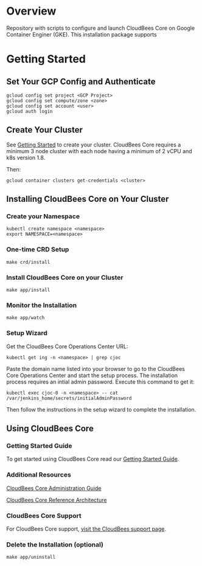 # Overview

Repository with scripts to configure and launch CloudBees Core on Google Container Enginer (GKE). This installation package supports 

# Getting Started

## Set Your GCP Config and Authenticate

```shell
gcloud config set project <GCP Project>
gcloud config set compute/zone <zone>
gcloud config set account <user>
gcloud auth login
```

## Create Your Cluster

See [Getting Started](https://github.com/GoogleCloudPlatform/marketplace-k8s-app-tools/blob/master/README.md#getting-started) to create your cluster. CloudBees Core requires a minimum 3 node cluster with each node having a minimum of 2 vCPU and k8s version 1.8.

Then:

```shell
gcloud container clusters get-credentials <cluster> 
```

## Installing CloudBees Core on Your Cluster

### Create your Namespace
```shell
kubectl create namespace <namespace>
export NAMESPACE=<namespace>
```

### One-time CRD Setup

```shell
make crd/install
```

### Install CloudBees Core on your Cluster

```shell
make app/install
```

### Monitor the Installation

```shell
make app/watch
```

### Setup Wizard
Get the CloudBees Core Operations Center URL:

```shell
kubectl get ing -n <namespace> | grep cjoc
```
Paste the domain name listed into your browser to go to the CloudBees Core Operations Center and start the setup process. The installation process requires an intial admin password. Execute this command to get it:

```shell
kubectl exec cjoc-0 -n <namespace> -- cat /var/jenkins_home/secrets/initialAdminPassword
```

Then follow the instructions in the setup wizard to complete the installation.

## Using CloudBees Core

### Getting Started Guide
To get started using CloudBees Core read our [Getting Started Guide](https://go.cloudbees.com/docs/cloudbees-core/cloud-admin-guide/getting-started/#).

### Additional Resources
[CloudBees Core Administration Guide](https://go.cloudbees.com/docs/cloudbees-core/cloud-admin-guide/)

[CloudBees Core Reference Architecture](https://go.cloudbees.com/docs/cloudbees-core/cloud-reference-architecture/)

### CloudBees Core Support
For CloudBees Core support, [visit the CloudBees support page](https://support.cloudbees.com/hc/en-us/requests).

### Delete the Installation (optional)

```shell
make app/uninstall
```

